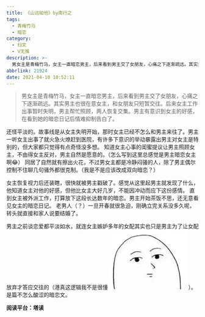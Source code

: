 ```yaml
---
title: 《山远如他》by南行之
tags:
  - 青梅竹马
  - 暗恋
category:
  - 扫文
  - Ⅴ无推
description: >-
  男女主是青梅竹马，女主一直暗恋男主，后来看到男主交了女朋友，心痛之下逐渐疏远。其实男主也很在意女主，和女朋友只短暂交往。后来女主工作出事暂时失明，男主帮忙照顾，两人恢复交集。男主有意识到女主的好感，在看到她的暗恋日记后情难抑制告白了。
abbrlink: 21924
date: 2021-04-10 10:52:11
---
```

<meta name="referrer" content="no-referrer" />

> 男女主是青梅竹马，女主一直暗恋男主，后来看到男主交了女朋友，心痛之下逐渐疏远。其实男主也很在意女主，和女朋友只短暂交往。后来女主工作出事暂时失明，男主帮忙照顾，两人恢复交集。男主有意识到女主的好感，在看到她的暗恋日记后情难抑制告白了。

还怪平淡的。故事线是从女主失明开始，那时女主已经不怎么和男主来往了。男主一听女主出事了就火急火燎赶到医院，有许多下意识的举动暴露出男主对女主是特别的，但大家都只觉得有点奇怪没多想。
知道女主心事的闺蜜提议让男主照顾女主，不由得女主反对，男主自然是愿意的。（怎么写到这里总感觉是男主暗恋女主啊😂）
同居了自然就有擦出火花，不过男女主都是冷静闷骚的人，除了男主偶尔控制不住聊几句骚外都很克制。（我是不是应该改成双向暗恋？）

女主恢复视力后还装瞎，很快就被男主戳破了。感觉从这里起男主就发现了什么，他知道女主对他的好感，但他比女主大好几岁，不能因冲动而应下这份感情。
直到女主被外派工作，打算放下这段长达数年的暗恋。男主开始茶饭不思，还无意看见女主的暗恋日记。
老男人（？）一旦开春就很急迫，刚确立完关系没多久呢，转头就直接和家人说要结婚了。

男主之前谈恋爱都平淡如水，就连女主嫉妒多年的女配其实也只是男主为了让女配放弃才答应交往的（港真这逻辑我不是很懂<img src="/bq/IMG_6005.png" id="bq">）。
是篇不怎么酸涩的暗恋文。

**阅读平台：塔读**